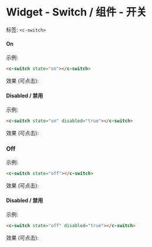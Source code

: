 # Widget - Switch / 组件 - 开关

标签: `<c-switch>`

#### On

示例: 
```html
<c-switch state="on"></c-switch>
```

效果 (可点击): <c-switch state="on"></c-switch>

#### Disabled / 禁用

示例: 
```html
<c-switch state="on" disabled="true"></c-switch>
```

效果 (可点击): <c-switch state="on" disabled="true"></c-switch>

### Off

示例: 
```html
<c-switch state="off"></c-switch>
```

效果 (可点击): <c-switch state="off"></c-switch>

#### Disabled / 禁用

示例: 
```html
<c-switch state="off" disabled="true"></c-switch>
```

效果 (可点击): <c-switch state="off" disabled="true"></c-switch>
